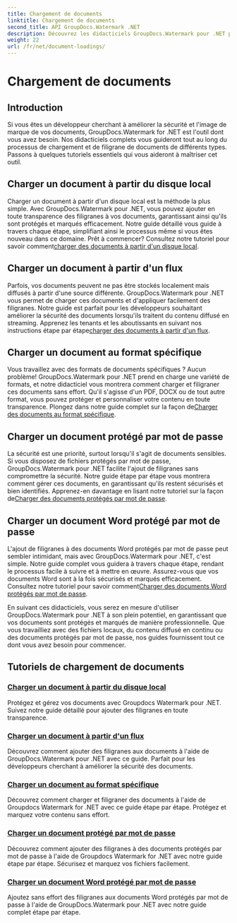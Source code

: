 ```yaml
---
title: Chargement de documents
linktitle: Chargement de documents
second_title: API GroupDocs.Watermark .NET
description: Découvrez les didacticiels GroupDocs.Watermark pour .NET pour charger et filigraner des documents, garantissant ainsi la sécurité et la personnalisation des documents avec des guides étape par étape.
weight: 22
url: /fr/net/document-loadings/
---
```


# Chargement de documents

## Introduction
Si vous êtes un développeur cherchant à améliorer la sécurité et l'image de marque de vos documents, GroupDocs.Watermark for .NET est l'outil dont vous avez besoin. Nos didacticiels complets vous guideront tout au long du processus de chargement et de filigrane de documents de différents types. Passons à quelques tutoriels essentiels qui vous aideront à maîtriser cet outil.

## Charger un document à partir du disque local
Charger un document à partir d'un disque local est la méthode la plus simple. Avec GroupDocs.Watermark pour .NET, vous pouvez ajouter en toute transparence des filigranes à vos documents, garantissant ainsi qu'ils sont protégés et marqués efficacement. Notre guide détaillé vous guide à travers chaque étape, simplifiant ainsi le processus même si vous êtes nouveau dans ce domaine. Prêt à commencer? Consultez notre tutoriel pour savoir comment[charger des documents à partir d'un disque local](./load-document-from-local-disk/).

## Charger un document à partir d'un flux
 Parfois, vos documents peuvent ne pas être stockés localement mais diffusés à partir d'une source différente. GroupDocs.Watermark pour .NET vous permet de charger ces documents et d'appliquer facilement des filigranes. Notre guide est parfait pour les développeurs souhaitant améliorer la sécurité des documents lorsqu'ils traitent du contenu diffusé en streaming. Apprenez les tenants et les aboutissants en suivant nos instructions étape par étape[charger des documents à partir d'un flux](./load-document-from-stream/).

## Charger un document au format spécifique
Vous travaillez avec des formats de documents spécifiques ? Aucun problème! GroupDocs.Watermark pour .NET prend en charge une variété de formats, et notre didacticiel vous montrera comment charger et filigraner ces documents sans effort. Qu'il s'agisse d'un PDF, DOCX ou de tout autre format, vous pouvez protéger et personnaliser votre contenu en toute transparence. Plongez dans notre guide complet sur la façon de[Charger des documents au format spécifique](./load-specific-format-document/).

## Charger un document protégé par mot de passe
 La sécurité est une priorité, surtout lorsqu'il s'agit de documents sensibles. Si vous disposez de fichiers protégés par mot de passe, GroupDocs.Watermark pour .NET facilite l'ajout de filigranes sans compromettre la sécurité. Notre guide étape par étape vous montrera comment gérer ces documents, en garantissant qu'ils restent sécurisés et bien identifiés. Apprenez-en davantage en lisant notre tutoriel sur la façon de[Charger des documents protégés par mot de passe](./load-password-protected-document/).

## Charger un document Word protégé par mot de passe
L'ajout de filigranes à des documents Word protégés par mot de passe peut sembler intimidant, mais avec GroupDocs.Watermark pour .NET, c'est simple. Notre guide complet vous guidera à travers chaque étape, rendant le processus facile à suivre et à mettre en œuvre. Assurez-vous que vos documents Word sont à la fois sécurisés et marqués efficacement. Consultez notre tutoriel pour savoir comment[Charger des documents Word protégés par mot de passe](./load-password-protected-word-document/).

En suivant ces didacticiels, vous serez en mesure d'utiliser GroupDocs.Watermark pour .NET à son plein potentiel, en garantissant que vos documents sont protégés et marqués de manière professionnelle. Que vous travailliez avec des fichiers locaux, du contenu diffusé en continu ou des documents protégés par mot de passe, nos guides fournissent tout ce dont vous avez besoin pour commencer.
## Tutoriels de chargement de documents
### [Charger un document à partir du disque local](./load-document-from-local-disk/)
Protégez et gérez vos documents avec Groupdocs Watermark pour .NET. Suivez notre guide détaillé pour ajouter des filigranes en toute transparence.
### [Charger un document à partir d'un flux](./load-document-from-stream/)
Découvrez comment ajouter des filigranes aux documents à l'aide de GroupDocs.Watermark pour .NET avec ce guide. Parfait pour les développeurs cherchant à améliorer la sécurité des documents.
### [Charger un document au format spécifique](./load-specific-format-document/)
Découvrez comment charger et filigraner des documents à l'aide de Groupdocs Watermark for .NET avec ce guide étape par étape. Protégez et marquez votre contenu sans effort.
### [Charger un document protégé par mot de passe](./load-password-protected-document/)
Découvrez comment ajouter des filigranes à des documents protégés par mot de passe à l'aide de Groupdocs Watermark for .NET avec notre guide étape par étape. Sécurisez et marquez vos fichiers facilement.
### [Charger un document Word protégé par mot de passe](./load-password-protected-word-document/)
Ajoutez sans effort des filigranes aux documents Word protégés par mot de passe à l'aide de GroupDocs.Watermark pour .NET avec notre guide complet étape par étape.